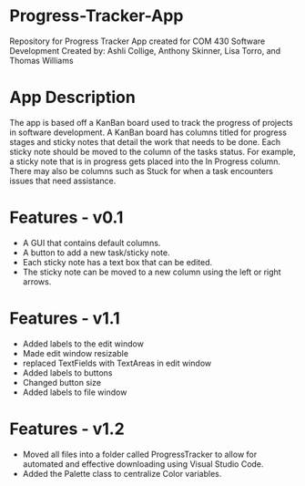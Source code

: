 # Progress-Tracker-App
Repository for Progress Tracker App created for COM 430 Software Development
Created by: Ashli Collige, Anthony Skinner, Lisa Torro, and Thomas Williams

# App Description
The app is based off a KanBan board used to track the progress of projects in software development. A KanBan board has columns titled for progress stages and sticky notes that detail the work that needs to be done. Each sticky note should be moved to the column of the tasks status. For example, a sticky note that is in progress gets placed into the In Progress column. There may also be columns such as Stuck for when a task encounters issues that need assistance. 

# Features - v0.1
- A GUI that contains default columns. 
- A button to add a new task/sticky note.
- Each sticky note has a text box that can be edited. 
- The sticky note can be moved to a new column using the left or right arrows.

# Features - v1.1
- Added labels to the edit window
- Made edit window resizable
- replaced TextFields with TextAreas in edit window
- Added labels to buttons
- Changed button size
- Added labels to file window

# Features - v1.2
- Moved all files into a folder called ProgressTracker to allow for automated and effective downloading using Visual Studio Code.
- Added the Palette class to centralize Color variables.
